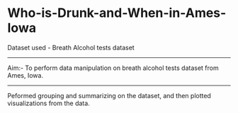 # Who-is-Drunk-and-When-in-Ames-Iowa

Dataset used - Breath Alcohol tests dataset

----------------------------------------------------------------------------

Aim:- To perform data manipulation on breath alcohol tests dataset from Ames, Iowa.

----------------------------------------------------------------------------

Peformed grouping and summarizing on the dataset, and then plotted visualizations from the data.
